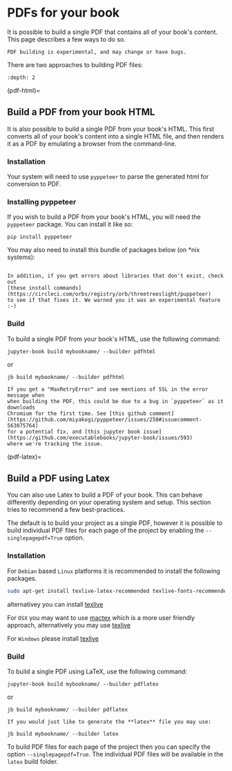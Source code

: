 # PDFs for your book

It is possible to build a single PDF that contains all of your book's content. This
page describes a few ways to do so.

```{warning}
PDF building is experimental, and may change or have bugs.
```

There are two approaches to building PDF files:

```{contents}
:depth: 2
```

(pdf-html)=
## Build a PDF from your book HTML

It is also possible to build a single PDF from your book's HTML. This first
converts all of your book's content into a single HTML file, and then renders
it as a PDF by emulating a browser from the command-line.

### Installation

Your system will need to use `pyppeteer` to parse the generated html for
conversion to PDF.

### Installing pyppeteer

If you wish to build a PDF from your book's HTML, you will need the `pyppeteer` package.
You can install it like so:

```
pip install pyppeteer
```

You may also need to install this bundle of packages below (on *nix systems):

```{literalinclude} ../../.github/workflows/pyppeteer_reqs.txt
```

```{margin}
In addition, if you get errors about libraries that don't exist, check out
[these install commands](https://circleci.com/orbs/registry/orb/threetreeslight/puppeteer)
to see if that fixes it. We warned you it was an experimental feature :-)
```

### Build

To build a single PDF from your book's HTML, use the following command:

```
jupyter-book build mybookname/ --builder pdfhtml
```

or

```
jb build mybookname/ --builder pdfhtml
```

```{warning}
If you get a "MaxRetryError" and see mentions of SSL in the error message when
when building the PDF, this could be due to a bug in `pyppeteer` as it downloads
Chromium for the first time. See [this github comment](https://github.com/miyakogi/pyppeteer/issues/258#issuecomment-563075764)
for a potential fix, and [this jupyter book issue](https://github.com/executablebooks/jupyter-book/issues/593)
where we're tracking the issue.
```

(pdf-latex)=
## Build a PDF using Latex

You can also use Latex to build a PDF of your book. This can behave differently depending on your
operating system and setup. This section tries to recommend a few best-practices.

The default is to build your project as a single PDF, however it is possible to build
individual PDF files for each page of the project by enabling the
`--singlepagepdf=True` option.

### Installation

For `Debian` based `Linux` platforms it is recommended to install the following packages.

```bash
sudo apt-get install texlive-latex-recommended texlive-fonts-recommended texlive-latex-extra latexmk
```

alternativey you can install [texlive](https://www.tug.org/texlive/quickinstall.html)

For `OSX` you may want to use [mactex](http://www.tug.org/mactex/) which is a more
user friendly approach, alternatively you may use [texlive](https://www.tug.org/texlive/quickinstall.html)

For `Windows` please install [texlive](https://www.tug.org/texlive/windows.html)

### Build

To build a single PDF using LaTeX, use the following command:

```
jupyter-book build mybookname/ --builder pdflatex
```

or

```
jb build mybookname/ --builder pdflatex
```

```{note}
If you would just like to generate the **latex** file you may use:

jb build mybookname/ --builder latex
```

To build PDF files for each page of the project then you can specify the
option `--singlepagepdf=True`. The individual PDF files will be available in the
`latex` build folder.
